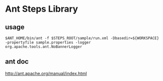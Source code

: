 # Ant Steps Library

## usage

```
$ANT_HOME/bin/ant -f $STEPS_ROOT/sample/run.xml -Dbasedir=${WORKSPACE} -propertyfile sample.properties -logger org.apache.tools.ant.NoBannerLogger
```

## ant doc

http://ant.apache.org/manual/index.html

